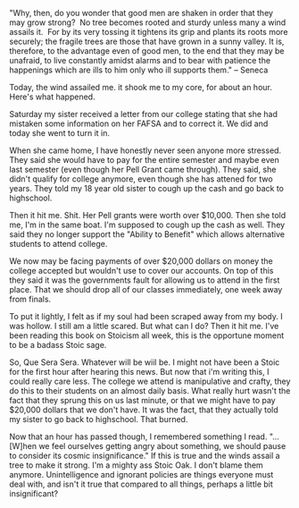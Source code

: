 "Why, then, do you wonder that good men are shaken in order that they may grow strong?  No tree becomes rooted and sturdy unless many a wind assails it.  For by its very tossing it tightens its grip and plants its roots more securely; the fragile trees are those that have grown in a sunny valley. It is, therefore, to the advantage even of good men, to the end that they may be unafraid, to live constantly amidst alarms and to bear with patience the happenings which are ills to him only who ill supports them." – Seneca

Today, the wind assailed me. it shook me to my core, for about an hour. Here's what happened. 

Saturday my sister received a letter from our college stating that she had mistaken some information on her FAFSA and to correct it. We did and today she went to turn it in. 

When she came home, I have honestly never seen anyone more stressed. They said she would have to pay for the entire semester and maybe even last semester (even though her Pell Grant came through). They said, she didn't qualify for college anymore, even though she has attened for two years. They told my 18 year old sister to cough up the cash and go back to highschool. 

Then it hit me. Shit. Her Pell grants were worth over $10,000. Then she told me, I'm in the same boat. I'm supposed to cough up the cash as well. They said they no longer support the "Ability to Benefit" which allows alternative students to attend college. 

We now may be facing payments of over $20,000 dollars on money the college accepted but wouldn't use to cover our accounts. On top of this they said it was the governments fault for allowing us to attend in the first place. That we should drop all of our classes immediately, one week away from finals. 

To put it lightly, I felt as if my soul had been scraped away from my body. I was hollow. I still am a little scared. 
But what can I do? Then it hit me. I've been reading this book on Stoicism all week, this is the opportune moment to be a badass Stoic sage. 

So, Que Sera Sera. Whatever will be wiil be. I might not have been a Stoic for the first hour after hearing this news. But now that i'm writing this, I could really care less. The college we attend is manipulative and crafty, they do this to their students on an almost daily basis. What really hurt wasn't the fact that they sprung this on us last minute, or that we might have to pay $20,000 dollars that we don't have. It was the fact, that they actually told my sister to go back to highschool. That burned. 

Now that an hour has passed though, I remembered something I read. "... [W]hen we feel ourselves getting angry about something, we should pause to consider its cosmic insignificance." If this is true and the winds assail a tree to make it strong. I'm a mighty ass Stoic Oak. I don't blame them anymore. Unintelligence and ignorant policies are things everyone must deal with, and isn't it true that compared to all things, perhaps a little bit insignificant? 

